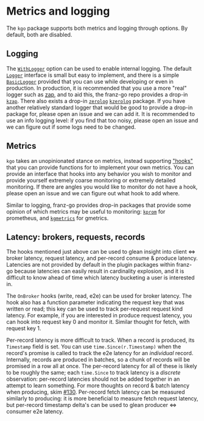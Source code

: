 Metrics and logging
===

The `kgo` package supports both metrics and logging through options. By
default, both are disabled.

## Logging

The [`WithLogger`][1] option can be used to enable internal logging. The
default [`Logger`][2] interface is small but easy to implement, and there is a
simple [`BasicLogger`][3] provided that you can use while developing or even in
production. In production, it is recommended that you use a more "real" logger
such as [zap][4], and to aid this, the franz-go repo provides a drop-in
[`kzap`][5]. There also exists a drop-in [`zerolog`][6] [`kzerolog`][7]
package. If you have another relatively standard logger that would be good to
provide a drop-in package for, please open an issue and we can add it. It is
recommended to use an info logging level: if you find that too noisy, please
open an issue and we can figure out if some logs need to be changed.

[1]: https://pkg.go.dev/github.com/kellen-miller/franz-go/pkg/kgo#WithLogger
[2]: https://pkg.go.dev/github.com/kellen-miller/franz-go/pkg/kgo#Logger
[3]: https://pkg.go.dev/github.com/kellen-miller/franz-go/pkg/kgo#BasicLogger
[4]: https://github.com/uber-go/zap
[5]: https://pkg.go.dev/github.com/kellen-miller/franz-go/plugin/kzap
[6]: https://pkg.go.dev/github.com/rs/zerolog
[7]: https://pkg.go.dev/github.com/kellen-miller/franz-go/plugin/kzerolog

## Metrics

`kgo` takes an unopinionated stance on metrics, instead supporting ["hooks"][8]
that you can provide functions for to implement your own metrics. You can
provide an interface that hooks into any behavior you wish to monitor and
provide yourself extremely coarse monitoring or extremely detailed monitoring.
If there are angles you would like to monitor do not have a hook, please open
an issue and we can figure out what hook to add where.

Similar to logging, franz-go provides drop-in packages that provide some
opinion of which metrics may be useful to monitoring: [`kprom`][9] for
prometheus, and [`kgmetrics`][10] for gmetrics.

[8]: https://pkg.go.dev/github.com/kellen-miller/franz-go/pkg/kgo#Hook
[9]: https://pkg.go.dev/github.com/kellen-miller/franz-go/plugin/kprom
[10]: https://pkg.go.dev/github.com/kellen-miller/franz-go/plugin/kgmetrics

## Latency: brokers, requests, records

The hooks mentioned just above can be used to glean insight into client <=>
broker latency, request latency, and per-record consume & produce latency.
Latencies are not provided by default in the plugin packages within franz-go
because latencies can easily result in cardinality explosion, and it is
difficult to know ahead of time which latency bucketing a user is interested
in.

The `OnBroker` hooks (write, read, e2e) can be used for broker latency. The
hook also has a function parameter indicating the request key that was written
or read; this key can be used to track per-request request kind latency. For
example, if you are interested in produce request latency, you can hook into
request key 0 and monitor it. Similar thought for fetch, with request key 1.

Per-record latency is more difficult to track. When a record is produced, its
`Timestamp` field is set. You can use `time.Since(r.Timestamp)` when the
record's promise is called to track the e2e latency for an _individual_ record.
Internally, records are produced in batches, so a chunk of records will be
promised in a row all at once. The per-record latency for all of these is
likely to be roughly the same; each `time.Since` to track latency is a
_discrete_ observation: per-record latencies should not be added together in an
attempt to learn something. For more thoughts on record & batch latency when
producing, skim [#130][130]. Per-record fetch latency can be measured similarly
to producing: it is more beneficial to measure fetch request latency, but
per-record timestamp delta's can be used to glean producer <=> consumer e2e
latency.

[130]: https://github.com/kellen-miller/franz-go/issues/130

